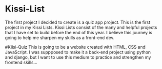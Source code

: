 # Kissi-List
  The first project I decided to create is a quiz app project. This is the first project in my Kissi Lists. Kissi Lists consist of the many and helpful projects that I have set to build before the end of this year. I believe this journey is going to help me sharpen my skills as a front-end dev.

#Kiisi-Quiz
  This is going to be a website created with HTML, CSS and JavaScript. I was suppposed to make it a back-end project using python and django, but I want to use this medium to practice and strengthen my frontend skills...
